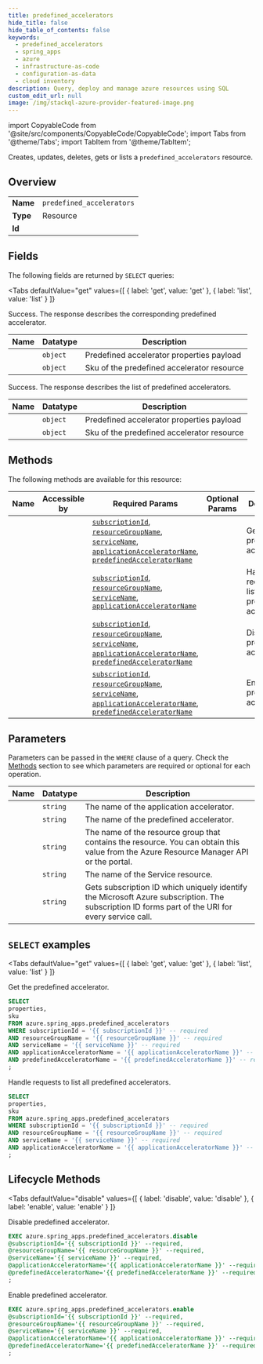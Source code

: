 ```yaml
--- 
title: predefined_accelerators
hide_title: false
hide_table_of_contents: false
keywords:
  - predefined_accelerators
  - spring_apps
  - azure
  - infrastructure-as-code
  - configuration-as-data
  - cloud inventory
description: Query, deploy and manage azure resources using SQL
custom_edit_url: null
image: /img/stackql-azure-provider-featured-image.png
---
```


import CopyableCode from '@site/src/components/CopyableCode/CopyableCode';
import Tabs from '@theme/Tabs';
import TabItem from '@theme/TabItem';

Creates, updates, deletes, gets or lists a <code>predefined_accelerators</code> resource.

## Overview
<table><tbody>
<tr><td><b>Name</b></td><td><code>predefined_accelerators</code></td></tr>
<tr><td><b>Type</b></td><td>Resource</td></tr>
<tr><td><b>Id</b></td><td><CopyableCode code="azure.spring_apps.predefined_accelerators" /></td></tr>
</tbody></table>

## Fields

The following fields are returned by `SELECT` queries:

<Tabs
    defaultValue="get"
    values={[
        { label: 'get', value: 'get' },
        { label: 'list', value: 'list' }
    ]}
>
<TabItem value="get">

Success. The response describes the corresponding predefined accelerator.

<table>
<thead>
    <tr>
    <th>Name</th>
    <th>Datatype</th>
    <th>Description</th>
    </tr>
</thead>
<tbody>
<tr>
    <td><CopyableCode code="properties" /></td>
    <td><code>object</code></td>
    <td>Predefined accelerator properties payload</td>
</tr>
<tr>
    <td><CopyableCode code="sku" /></td>
    <td><code>object</code></td>
    <td>Sku of the predefined accelerator resource</td>
</tr>
</tbody>
</table>
</TabItem>
<TabItem value="list">

Success. The response describes the list of predefined accelerators.

<table>
<thead>
    <tr>
    <th>Name</th>
    <th>Datatype</th>
    <th>Description</th>
    </tr>
</thead>
<tbody>
<tr>
    <td><CopyableCode code="properties" /></td>
    <td><code>object</code></td>
    <td>Predefined accelerator properties payload</td>
</tr>
<tr>
    <td><CopyableCode code="sku" /></td>
    <td><code>object</code></td>
    <td>Sku of the predefined accelerator resource</td>
</tr>
</tbody>
</table>
</TabItem>
</Tabs>

## Methods

The following methods are available for this resource:

<table>
<thead>
    <tr>
    <th>Name</th>
    <th>Accessible by</th>
    <th>Required Params</th>
    <th>Optional Params</th>
    <th>Description</th>
    </tr>
</thead>
<tbody>
<tr>
    <td><a href="#get"><CopyableCode code="get" /></a></td>
    <td><CopyableCode code="select" /></td>
    <td><a href="#parameter-subscriptionId"><code>subscriptionId</code></a>, <a href="#parameter-resourceGroupName"><code>resourceGroupName</code></a>, <a href="#parameter-serviceName"><code>serviceName</code></a>, <a href="#parameter-applicationAcceleratorName"><code>applicationAcceleratorName</code></a>, <a href="#parameter-predefinedAcceleratorName"><code>predefinedAcceleratorName</code></a></td>
    <td></td>
    <td>Get the predefined accelerator.</td>
</tr>
<tr>
    <td><a href="#list"><CopyableCode code="list" /></a></td>
    <td><CopyableCode code="select" /></td>
    <td><a href="#parameter-subscriptionId"><code>subscriptionId</code></a>, <a href="#parameter-resourceGroupName"><code>resourceGroupName</code></a>, <a href="#parameter-serviceName"><code>serviceName</code></a>, <a href="#parameter-applicationAcceleratorName"><code>applicationAcceleratorName</code></a></td>
    <td></td>
    <td>Handle requests to list all predefined accelerators.</td>
</tr>
<tr>
    <td><a href="#disable"><CopyableCode code="disable" /></a></td>
    <td><CopyableCode code="exec" /></td>
    <td><a href="#parameter-subscriptionId"><code>subscriptionId</code></a>, <a href="#parameter-resourceGroupName"><code>resourceGroupName</code></a>, <a href="#parameter-serviceName"><code>serviceName</code></a>, <a href="#parameter-applicationAcceleratorName"><code>applicationAcceleratorName</code></a>, <a href="#parameter-predefinedAcceleratorName"><code>predefinedAcceleratorName</code></a></td>
    <td></td>
    <td>Disable predefined accelerator.</td>
</tr>
<tr>
    <td><a href="#enable"><CopyableCode code="enable" /></a></td>
    <td><CopyableCode code="exec" /></td>
    <td><a href="#parameter-subscriptionId"><code>subscriptionId</code></a>, <a href="#parameter-resourceGroupName"><code>resourceGroupName</code></a>, <a href="#parameter-serviceName"><code>serviceName</code></a>, <a href="#parameter-applicationAcceleratorName"><code>applicationAcceleratorName</code></a>, <a href="#parameter-predefinedAcceleratorName"><code>predefinedAcceleratorName</code></a></td>
    <td></td>
    <td>Enable predefined accelerator.</td>
</tr>
</tbody>
</table>

## Parameters

Parameters can be passed in the `WHERE` clause of a query. Check the [Methods](#methods) section to see which parameters are required or optional for each operation.

<table>
<thead>
    <tr>
    <th>Name</th>
    <th>Datatype</th>
    <th>Description</th>
    </tr>
</thead>
<tbody>
<tr id="parameter-applicationAcceleratorName">
    <td><CopyableCode code="applicationAcceleratorName" /></td>
    <td><code>string</code></td>
    <td>The name of the application accelerator.</td>
</tr>
<tr id="parameter-predefinedAcceleratorName">
    <td><CopyableCode code="predefinedAcceleratorName" /></td>
    <td><code>string</code></td>
    <td>The name of the predefined accelerator.</td>
</tr>
<tr id="parameter-resourceGroupName">
    <td><CopyableCode code="resourceGroupName" /></td>
    <td><code>string</code></td>
    <td>The name of the resource group that contains the resource. You can obtain this value from the Azure Resource Manager API or the portal.</td>
</tr>
<tr id="parameter-serviceName">
    <td><CopyableCode code="serviceName" /></td>
    <td><code>string</code></td>
    <td>The name of the Service resource.</td>
</tr>
<tr id="parameter-subscriptionId">
    <td><CopyableCode code="subscriptionId" /></td>
    <td><code>string</code></td>
    <td>Gets subscription ID which uniquely identify the Microsoft Azure subscription. The subscription ID forms part of the URI for every service call.</td>
</tr>
</tbody>
</table>

## `SELECT` examples

<Tabs
    defaultValue="get"
    values={[
        { label: 'get', value: 'get' },
        { label: 'list', value: 'list' }
    ]}
>
<TabItem value="get">

Get the predefined accelerator.

```sql
SELECT
properties,
sku
FROM azure.spring_apps.predefined_accelerators
WHERE subscriptionId = '{{ subscriptionId }}' -- required
AND resourceGroupName = '{{ resourceGroupName }}' -- required
AND serviceName = '{{ serviceName }}' -- required
AND applicationAcceleratorName = '{{ applicationAcceleratorName }}' -- required
AND predefinedAcceleratorName = '{{ predefinedAcceleratorName }}' -- required
;
```
</TabItem>
<TabItem value="list">

Handle requests to list all predefined accelerators.

```sql
SELECT
properties,
sku
FROM azure.spring_apps.predefined_accelerators
WHERE subscriptionId = '{{ subscriptionId }}' -- required
AND resourceGroupName = '{{ resourceGroupName }}' -- required
AND serviceName = '{{ serviceName }}' -- required
AND applicationAcceleratorName = '{{ applicationAcceleratorName }}' -- required
;
```
</TabItem>
</Tabs>


## Lifecycle Methods

<Tabs
    defaultValue="disable"
    values={[
        { label: 'disable', value: 'disable' },
        { label: 'enable', value: 'enable' }
    ]}
>
<TabItem value="disable">

Disable predefined accelerator.

```sql
EXEC azure.spring_apps.predefined_accelerators.disable 
@subscriptionId='{{ subscriptionId }}' --required, 
@resourceGroupName='{{ resourceGroupName }}' --required, 
@serviceName='{{ serviceName }}' --required, 
@applicationAcceleratorName='{{ applicationAcceleratorName }}' --required, 
@predefinedAcceleratorName='{{ predefinedAcceleratorName }}' --required
;
```
</TabItem>
<TabItem value="enable">

Enable predefined accelerator.

```sql
EXEC azure.spring_apps.predefined_accelerators.enable 
@subscriptionId='{{ subscriptionId }}' --required, 
@resourceGroupName='{{ resourceGroupName }}' --required, 
@serviceName='{{ serviceName }}' --required, 
@applicationAcceleratorName='{{ applicationAcceleratorName }}' --required, 
@predefinedAcceleratorName='{{ predefinedAcceleratorName }}' --required
;
```
</TabItem>
</Tabs>
